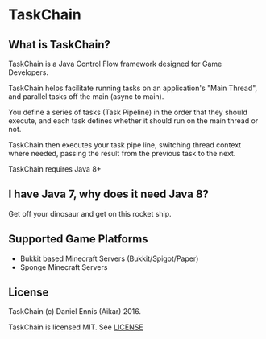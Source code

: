 # TaskChain

## What is TaskChain?
TaskChain is a Java Control Flow framework designed for Game Developers. 

TaskChain helps facilitate running tasks on an application's "Main Thread", and parallel tasks off the main (async to main).

You define a series of tasks (Task Pipeline) in the order that they should execute, and each task defines whether it should run on the main thread or not.

TaskChain then executes your task pipe line, switching thread context where needed, passing the result from the previous task to the next.

TaskChain requires Java 8+

## I have Java 7, why does it need Java 8?
Get off your dinosaur and get on this rocket ship.

## Supported Game Platforms
  - Bukkit based Minecraft Servers (Bukkit/Spigot/Paper)
  - Sponge Minecraft Servers


## License

TaskChain (c) Daniel Ennis (Aikar) 2016.

TaskChain is licensed MIT. See [LICENSE](LICENSE)
